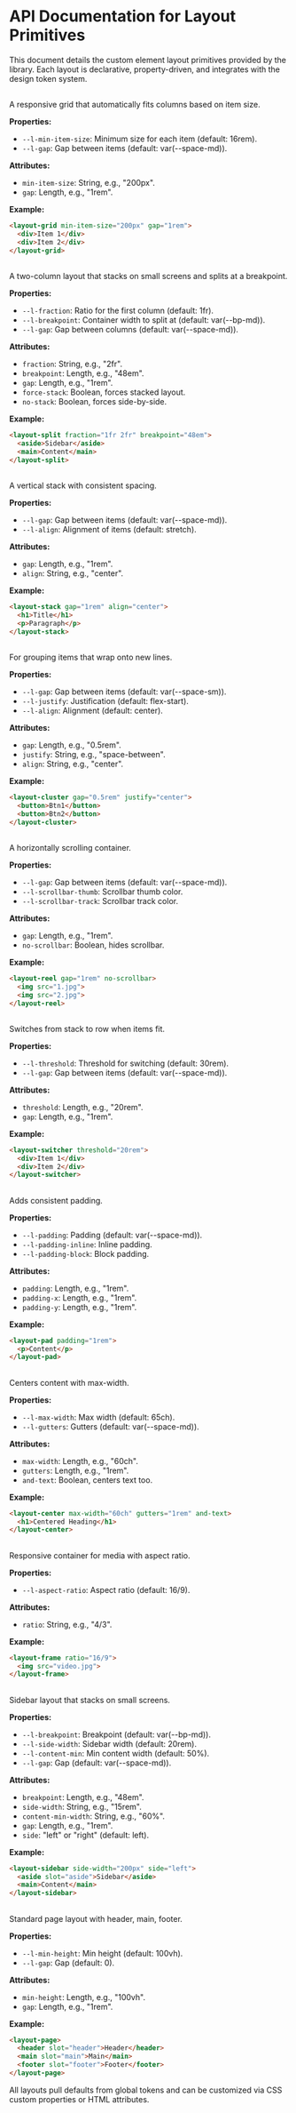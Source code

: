 # API Documentation for Layout Primitives

This document details the custom element layout primitives provided by the library. Each layout is declarative, property-driven, and integrates with the design token system.

## <layout-grid>

A responsive grid that automatically fits columns based on item size.

**Properties:**
- `--l-min-item-size`: Minimum size for each item (default: 16rem).
- `--l-gap`: Gap between items (default: var(--space-md)).

**Attributes:**
- `min-item-size`: String, e.g., "200px".
- `gap`: Length, e.g., "1rem".

**Example:**
```html
<layout-grid min-item-size="200px" gap="1rem">
  <div>Item 1</div>
  <div>Item 2</div>
</layout-grid>
```

## <layout-split>

A two-column layout that stacks on small screens and splits at a breakpoint.

**Properties:**
- `--l-fraction`: Ratio for the first column (default: 1fr).
- `--l-breakpoint`: Container width to split at (default: var(--bp-md)).
- `--l-gap`: Gap between columns (default: var(--space-md)).

**Attributes:**
- `fraction`: String, e.g., "2fr".
- `breakpoint`: Length, e.g., "48em".
- `gap`: Length, e.g., "1rem".
- `force-stack`: Boolean, forces stacked layout.
- `no-stack`: Boolean, forces side-by-side.

**Example:**
```html
<layout-split fraction="1fr 2fr" breakpoint="48em">
  <aside>Sidebar</aside>
  <main>Content</main>
</layout-split>
```

## <layout-stack>

A vertical stack with consistent spacing.

**Properties:**
- `--l-gap`: Gap between items (default: var(--space-md)).
- `--l-align`: Alignment of items (default: stretch).

**Attributes:**
- `gap`: Length, e.g., "1rem".
- `align`: String, e.g., "center".

**Example:**
```html
<layout-stack gap="1rem" align="center">
  <h1>Title</h1>
  <p>Paragraph</p>
</layout-stack>
```

## <layout-cluster>

For grouping items that wrap onto new lines.

**Properties:**
- `--l-gap`: Gap between items (default: var(--space-sm)).
- `--l-justify`: Justification (default: flex-start).
- `--l-align`: Alignment (default: center).

**Attributes:**
- `gap`: Length, e.g., "0.5rem".
- `justify`: String, e.g., "space-between".
- `align`: String, e.g., "center".

**Example:**
```html
<layout-cluster gap="0.5rem" justify="center">
  <button>Btn1</button>
  <button>Btn2</button>
</layout-cluster>
```

## <layout-reel>

A horizontally scrolling container.

**Properties:**
- `--l-gap`: Gap between items (default: var(--space-md)).
- `--l-scrollbar-thumb`: Scrollbar thumb color.
- `--l-scrollbar-track`: Scrollbar track color.

**Attributes:**
- `gap`: Length, e.g., "1rem".
- `no-scrollbar`: Boolean, hides scrollbar.

**Example:**
```html
<layout-reel gap="1rem" no-scrollbar>
  <img src="1.jpg">
  <img src="2.jpg">
</layout-reel>
```

## <layout-switcher>

Switches from stack to row when items fit.

**Properties:**
- `--l-threshold`: Threshold for switching (default: 30rem).
- `--l-gap`: Gap between items (default: var(--space-md)).

**Attributes:**
- `threshold`: Length, e.g., "20rem".
- `gap`: Length, e.g., "1rem".

**Example:**
```html
<layout-switcher threshold="20rem">
  <div>Item 1</div>
  <div>Item 2</div>
</layout-switcher>
```

## <layout-pad>

Adds consistent padding.

**Properties:**
- `--l-padding`: Padding (default: var(--space-md)).
- `--l-padding-inline`: Inline padding.
- `--l-padding-block`: Block padding.

**Attributes:**
- `padding`: Length, e.g., "1rem".
- `padding-x`: Length, e.g., "1rem".
- `padding-y`: Length, e.g., "1rem".

**Example:**
```html
<layout-pad padding="1rem">
  <p>Content</p>
</layout-pad>
```

## <layout-center>

Centers content with max-width.

**Properties:**
- `--l-max-width`: Max width (default: 65ch).
- `--l-gutters`: Gutters (default: var(--space-md)).

**Attributes:**
- `max-width`: Length, e.g., "60ch".
- `gutters`: Length, e.g., "1rem".
- `and-text`: Boolean, centers text too.

**Example:**
```html
<layout-center max-width="60ch" gutters="1rem" and-text>
  <h1>Centered Heading</h1>
</layout-center>
```

## <layout-frame>

Responsive container for media with aspect ratio.

**Properties:**
- `--l-aspect-ratio`: Aspect ratio (default: 16/9).

**Attributes:**
- `ratio`: String, e.g., "4/3".

**Example:**
```html
<layout-frame ratio="16/9">
  <img src="video.jpg">
</layout-frame>
```

## <layout-sidebar>

Sidebar layout that stacks on small screens.

**Properties:**
- `--l-breakpoint`: Breakpoint (default: var(--bp-md)).
- `--l-side-width`: Sidebar width (default: 20rem).
- `--l-content-min`: Min content width (default: 50%).
- `--l-gap`: Gap (default: var(--space-md)).

**Attributes:**
- `breakpoint`: Length, e.g., "48em".
- `side-width`: String, e.g., "15rem".
- `content-min-width`: String, e.g., "60%".
- `gap`: Length, e.g., "1rem".
- `side`: "left" or "right" (default: left).

**Example:**
```html
<layout-sidebar side-width="200px" side="left">
  <aside slot="aside">Sidebar</aside>
  <main>Content</main>
</layout-sidebar>
```

## <layout-page>

Standard page layout with header, main, footer.

**Properties:**
- `--l-min-height`: Min height (default: 100vh).
- `--l-gap`: Gap (default: 0).

**Attributes:**
- `min-height`: Length, e.g., "100vh".
- `gap`: Length, e.g., "1rem".

**Example:**
```html
<layout-page>
  <header slot="header">Header</header>
  <main slot="main">Main</main>
  <footer slot="footer">Footer</footer>
</layout-page>
```

All layouts pull defaults from global tokens and can be customized via CSS custom properties or HTML attributes.